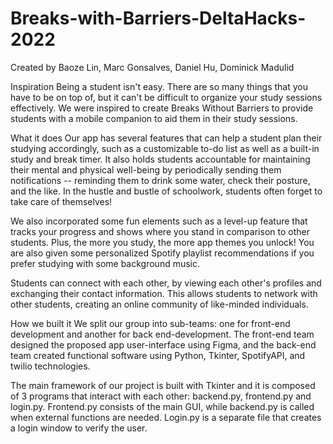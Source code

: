 # Breaks-with-Barriers-DeltaHacks-2022

Created by Baoze Lin, Marc Gonsalves, Daniel Hu, Dominick Madulid

Inspiration
Being a student isn't easy. There are so many things that you have to be on top of, but it can't be difficult to organize your study sessions effectively. We were inspired to create Breaks Without Barriers to provide students with a mobile companion to aid them in their study sessions.

What it does
Our app has several features that can help a student plan their studying accordingly, such as a customizable to-do list as well as a built-in study and break timer. It also holds students accountable for maintaining their mental and physical well-being by periodically sending them notifications -- reminding them to drink some water, check their posture, and the like. In the hustle and bustle of schoolwork, students often forget to take care of themselves!

We also incorporated some fun elements such as a level-up feature that tracks your progress and shows where you stand in comparison to other students. Plus, the more you study, the more app themes you unlock! You are also given some personalized Spotify playlist recommendations if you prefer studying with some background music.

Students can connect with each other, by viewing each other's profiles and exchanging their contact information. This allows students to network with other students, creating an online community of like-minded individuals.

How we built it
We split our group into sub-teams: one for front-end development and another for back end-development. The front-end team designed the proposed app user-interface using Figma, and the back-end team created functional software using Python, Tkinter, SpotifyAPI, and twilio technologies.

The main framework of our project is built with Tkinter and it is composed of 3 programs that interact with each other: backend.py, frontend.py and login.py. Frontend.py consists of the main GUI, while backend.py is called when external functions are needed. Login.py is a separate file that creates a login window to verify the user.
